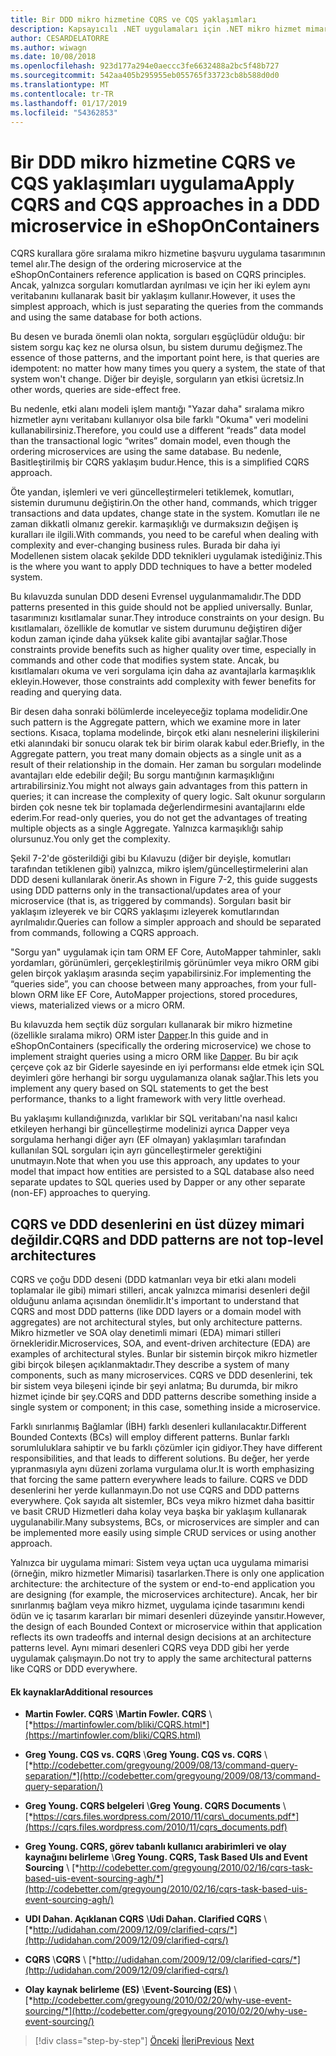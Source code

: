 ```yaml
---
title: Bir DDD mikro hizmetine CQRS ve CQS yaklaşımları
description: Kapsayıcılı .NET uygulamaları için .NET mikro hizmet mimarisi | Sıralama mikro hizmetine CQRS uygulanan şekilde anlayın.
author: CESARDELATORRE
ms.author: wiwagn
ms.date: 10/08/2018
ms.openlocfilehash: 923d177a294e0aeccc3fe6632488a2bc5f48b727
ms.sourcegitcommit: 542aa405b295955eb055765f33723cb8b588d0d0
ms.translationtype: MT
ms.contentlocale: tr-TR
ms.lasthandoff: 01/17/2019
ms.locfileid: "54362853"
---
```

# <a name="apply-cqrs-and-cqs-approaches-in-a-ddd-microservice-in-eshoponcontainers"></a><span data-ttu-id="de887-103">Bir DDD mikro hizmetine CQRS ve CQS yaklaşımları uygulama</span><span class="sxs-lookup"><span data-stu-id="de887-103">Apply CQRS and CQS approaches in a DDD microservice in eShopOnContainers</span></span>

<span data-ttu-id="de887-104">CQRS kurallara göre sıralama mikro hizmetine başvuru uygulama tasarımının temel alır.</span><span class="sxs-lookup"><span data-stu-id="de887-104">The design of the ordering microservice at the eShopOnContainers reference application is based on CQRS principles.</span></span> <span data-ttu-id="de887-105">Ancak, yalnızca sorguları komutlardan ayrılması ve için her iki eylem aynı veritabanını kullanarak basit bir yaklaşım kullanır.</span><span class="sxs-lookup"><span data-stu-id="de887-105">However, it uses the simplest approach, which is just separating the queries from the commands and using the same database for both actions.</span></span>

<span data-ttu-id="de887-106">Bu desen ve burada önemli olan nokta, sorguları eşgüçlüdür olduğu: bir sistem sorgu kaç kez ne olursa olsun, bu sistem durumu değişmez.</span><span class="sxs-lookup"><span data-stu-id="de887-106">The essence of those patterns, and the important point here, is that queries are idempotent: no matter how many times you query a system, the state of that system won't change.</span></span> <span data-ttu-id="de887-107">Diğer bir deyişle, sorguların yan etkisi ücretsiz.</span><span class="sxs-lookup"><span data-stu-id="de887-107">In other words, queries are side-effect free.</span></span>

<span data-ttu-id="de887-108">Bu nedenle, etki alanı modeli işlem mantığı "Yazar daha" sıralama mikro hizmetler aynı veritabanı kullanıyor olsa bile farklı "Okuma" veri modelini kullanabilirsiniz.</span><span class="sxs-lookup"><span data-stu-id="de887-108">Therefore, you could use a different “reads” data model than the transactional logic “writes” domain model, even though the ordering microservices are using the same database.</span></span> <span data-ttu-id="de887-109">Bu nedenle, Basitleştirilmiş bir CQRS yaklaşım budur.</span><span class="sxs-lookup"><span data-stu-id="de887-109">Hence, this is a simplified CQRS approach.</span></span>

<span data-ttu-id="de887-110">Öte yandan, işlemleri ve veri güncelleştirmeleri tetiklemek, komutları, sistemin durumunu değiştirin.</span><span class="sxs-lookup"><span data-stu-id="de887-110">On the other hand, commands, which trigger transactions and data updates, change state in the system.</span></span> <span data-ttu-id="de887-111">Komutları ile ne zaman dikkatli olmanız gerekir. karmaşıklığı ve durmaksızın değişen iş kuralları ile ilgili.</span><span class="sxs-lookup"><span data-stu-id="de887-111">With commands, you need to be careful when dealing with complexity and ever-changing business rules.</span></span> <span data-ttu-id="de887-112">Burada bir daha iyi Modellenen sistem olacak şekilde DDD teknikleri uygulamak istediğiniz.</span><span class="sxs-lookup"><span data-stu-id="de887-112">This is the where you want to apply DDD techniques to have a better modeled system.</span></span>

<span data-ttu-id="de887-113">Bu kılavuzda sunulan DDD deseni Evrensel uygulanmamalıdır.</span><span class="sxs-lookup"><span data-stu-id="de887-113">The DDD patterns presented in this guide should not be applied universally.</span></span> <span data-ttu-id="de887-114">Bunlar, tasarımınızı kısıtlamalar sunar.</span><span class="sxs-lookup"><span data-stu-id="de887-114">They introduce constraints on your design.</span></span> <span data-ttu-id="de887-115">Bu kısıtlamaları, özellikle de komutlar ve sistem durumunu değiştiren diğer kodun zaman içinde daha yüksek kalite gibi avantajlar sağlar.</span><span class="sxs-lookup"><span data-stu-id="de887-115">Those constraints provide benefits such as higher quality over time, especially in commands and other code that modifies system state.</span></span> <span data-ttu-id="de887-116">Ancak, bu kısıtlamaları okuma ve veri sorgulama için daha az avantajlarla karmaşıklık ekleyin.</span><span class="sxs-lookup"><span data-stu-id="de887-116">However, those constraints add complexity with fewer benefits for reading and querying data.</span></span>

<span data-ttu-id="de887-117">Bir desen daha sonraki bölümlerde inceleyeceğiz toplama modelidir.</span><span class="sxs-lookup"><span data-stu-id="de887-117">One such pattern is the Aggregate pattern, which we examine more in later sections.</span></span> <span data-ttu-id="de887-118">Kısaca, toplama modelinde, birçok etki alanı nesnelerini ilişkilerini etki alanındaki bir sonucu olarak tek bir birim olarak kabul eder.</span><span class="sxs-lookup"><span data-stu-id="de887-118">Briefly, in the Aggregate pattern, you treat many domain objects as a single unit as a result of their relationship in the domain.</span></span> <span data-ttu-id="de887-119">Her zaman bu sorguları modelinde avantajları elde edebilir değil; Bu sorgu mantığının karmaşıklığını artırabilirsiniz.</span><span class="sxs-lookup"><span data-stu-id="de887-119">You might not always gain advantages from this pattern in queries; it can increase the complexity of query logic.</span></span> <span data-ttu-id="de887-120">Salt okunur sorguların birden çok nesne tek bir toplamada değerlendirmesini avantajlarını elde ederim.</span><span class="sxs-lookup"><span data-stu-id="de887-120">For read-only queries, you do not get the advantages of treating multiple objects as a single Aggregate.</span></span> <span data-ttu-id="de887-121">Yalnızca karmaşıklığı sahip olursunuz.</span><span class="sxs-lookup"><span data-stu-id="de887-121">You only get the complexity.</span></span>

<span data-ttu-id="de887-122">Şekil 7-2'de gösterildiği gibi bu Kılavuzu (diğer bir deyişle, komutları tarafından tetiklenen gibi) yalnızca, mikro işlem/güncelleştirmelerini alan DDD deseni kullanılarak önerir.</span><span class="sxs-lookup"><span data-stu-id="de887-122">As shown in Figure 7-2, this guide suggests using DDD patterns only in the transactional/updates area of your microservice (that is, as triggered by commands).</span></span> <span data-ttu-id="de887-123">Sorguları basit bir yaklaşım izleyerek ve bir CQRS yaklaşımı izleyerek komutlarından ayrılmalıdır.</span><span class="sxs-lookup"><span data-stu-id="de887-123">Queries can follow a simpler approach and should be separated from commands, following a CQRS approach.</span></span>

<span data-ttu-id="de887-124">"Sorgu yan" uygulamak için tam ORM EF Core, AutoMapper tahminler, saklı yordamları, görünümleri, gerçekleştirilmiş görünümler veya mikro ORM gibi gelen birçok yaklaşım arasında seçim yapabilirsiniz.</span><span class="sxs-lookup"><span data-stu-id="de887-124">For implementing the “queries side”, you can choose between many approaches, from your full-blown ORM like EF Core, AutoMapper projections, stored procedures, views, materialized views or a micro ORM.</span></span>

<span data-ttu-id="de887-125">Bu kılavuzda hem seçtik düz sorguları kullanarak bir mikro hizmetine (özellikle sıralama mikro) ORM ister [Dapper](https://github.com/StackExchange/dapper-dot-net).</span><span class="sxs-lookup"><span data-stu-id="de887-125">In this guide and in eShopOnContainers (specifically the ordering microservice) we chose to implement straight queries using a micro ORM like [Dapper](https://github.com/StackExchange/dapper-dot-net).</span></span> <span data-ttu-id="de887-126">Bu bir açık çerçeve çok az bir Giderle sayesinde en iyi performansı elde etmek için SQL deyimleri göre herhangi bir sorgu uygulamanıza olanak sağlar.</span><span class="sxs-lookup"><span data-stu-id="de887-126">This lets you implement any query based on SQL statements to get the best performance, thanks to a light framework with very little overhead.</span></span>

<span data-ttu-id="de887-127">Bu yaklaşımı kullandığınızda, varlıklar bir SQL veritabanı'na nasıl kalıcı etkileyen herhangi bir güncelleştirme modelinizi ayrıca Dapper veya sorgulama herhangi diğer ayrı (EF olmayan) yaklaşımları tarafından kullanılan SQL sorguları için ayrı güncelleştirmeler gerektiğini unutmayın.</span><span class="sxs-lookup"><span data-stu-id="de887-127">Note that when you use this approach, any updates to your model that impact how entities are persisted to a SQL database also need separate updates to SQL queries used by Dapper or any other separate (non-EF) approaches to querying.</span></span>

## <a name="cqrs-and-ddd-patterns-are-not-top-level-architectures"></a><span data-ttu-id="de887-128">CQRS ve DDD desenlerini en üst düzey mimari değildir.</span><span class="sxs-lookup"><span data-stu-id="de887-128">CQRS and DDD patterns are not top-level architectures</span></span>

<span data-ttu-id="de887-129">CQRS ve çoğu DDD deseni (DDD katmanları veya bir etki alanı modeli toplamalar ile gibi) mimari stilleri, ancak yalnızca mimarisi desenleri değil olduğunu anlama açısından önemlidir.</span><span class="sxs-lookup"><span data-stu-id="de887-129">It's important to understand that CQRS and most DDD patterns (like DDD layers or a domain model with aggregates) are not architectural styles, but only architecture patterns.</span></span> <span data-ttu-id="de887-130">Mikro hizmetler ve SOA olay denetimli mimari (EDA) mimari stilleri örnekleridir.</span><span class="sxs-lookup"><span data-stu-id="de887-130">Microservices, SOA, and event-driven architecture (EDA) are examples of architectural styles.</span></span> <span data-ttu-id="de887-131">Bunlar bir sistemin birçok mikro hizmetler gibi birçok bileşen açıklanmaktadır.</span><span class="sxs-lookup"><span data-stu-id="de887-131">They describe a system of many components, such as many microservices.</span></span> <span data-ttu-id="de887-132">CQRS ve DDD desenlerini, tek bir sistem veya bileşeni içinde bir şeyi anlatma; Bu durumda, bir mikro hizmet içinde bir şey.</span><span class="sxs-lookup"><span data-stu-id="de887-132">CQRS and DDD patterns describe something inside a single system or component; in this case, something inside a microservice.</span></span>

<span data-ttu-id="de887-133">Farklı sınırlanmış Bağlamlar (İBH) farklı desenleri kullanılacaktır.</span><span class="sxs-lookup"><span data-stu-id="de887-133">Different Bounded Contexts (BCs) will employ different patterns.</span></span> <span data-ttu-id="de887-134">Bunlar farklı sorumluluklara sahiptir ve bu farklı çözümler için gidiyor.</span><span class="sxs-lookup"><span data-stu-id="de887-134">They have different responsibilities, and that leads to different solutions.</span></span> <span data-ttu-id="de887-135">Bu değer, her yerde yıpranmasıyla aynı düzeni zorlama vurgulama olur.</span><span class="sxs-lookup"><span data-stu-id="de887-135">It is worth emphasizing that forcing the same pattern everywhere leads to failure.</span></span> <span data-ttu-id="de887-136">CQRS ve DDD desenlerini her yerde kullanmayın.</span><span class="sxs-lookup"><span data-stu-id="de887-136">Do not use CQRS and DDD patterns everywhere.</span></span> <span data-ttu-id="de887-137">Çok sayıda alt sistemler, BCs veya mikro hizmet daha basittir ve basit CRUD Hizmetleri daha kolay veya başka bir yaklaşım kullanarak uygulanabilir.</span><span class="sxs-lookup"><span data-stu-id="de887-137">Many subsystems, BCs, or microservices are simpler and can be implemented more easily using simple CRUD services or using another approach.</span></span>

<span data-ttu-id="de887-138">Yalnızca bir uygulama mimari: Sistem veya uçtan uca uygulama mimarisi (örneğin, mikro hizmetler Mimarisi) tasarlarken.</span><span class="sxs-lookup"><span data-stu-id="de887-138">There is only one application architecture: the architecture of the system or end-to-end application you are designing (for example, the microservices architecture).</span></span> <span data-ttu-id="de887-139">Ancak, her bir sınırlanmış bağlam veya mikro hizmet, uygulama içinde tasarımını kendi ödün ve iç tasarım kararları bir mimari desenleri düzeyinde yansıtır.</span><span class="sxs-lookup"><span data-stu-id="de887-139">However, the design of each Bounded Context or microservice within that application reflects its own tradeoffs and internal design decisions at an architecture patterns level.</span></span> <span data-ttu-id="de887-140">Aynı mimari desenleri CQRS veya DDD gibi her yerde uygulamak çalışmayın.</span><span class="sxs-lookup"><span data-stu-id="de887-140">Do not try to apply the same architectural patterns like CQRS or DDD everywhere.</span></span>

####  <a name="additional-resources"></a><span data-ttu-id="de887-141">Ek kaynaklar</span><span class="sxs-lookup"><span data-stu-id="de887-141">Additional resources</span></span>

- <span data-ttu-id="de887-142">**Martin Fowler. CQRS** \\</span><span class="sxs-lookup"><span data-stu-id="de887-142">**Martin Fowler. CQRS** \\</span></span>
  [*https://martinfowler.com/bliki/CQRS.html*](https://martinfowler.com/bliki/CQRS.html)

- <span data-ttu-id="de887-143">**Greg Young. CQS vs. CQRS** \\</span><span class="sxs-lookup"><span data-stu-id="de887-143">**Greg Young. CQS vs. CQRS** \\</span></span>
  [*http://codebetter.com/gregyoung/2009/08/13/command-query-separation/*](http://codebetter.com/gregyoung/2009/08/13/command-query-separation/)

- <span data-ttu-id="de887-144">**Greg Young. CQRS belgeleri** \\</span><span class="sxs-lookup"><span data-stu-id="de887-144">**Greg Young. CQRS Documents** \\</span></span>
  [*https://cqrs.files.wordpress.com/2010/11/cqrs\_documents.pdf*](https://cqrs.files.wordpress.com/2010/11/cqrs_documents.pdf)

- <span data-ttu-id="de887-145">**Greg Young. CQRS, görev tabanlı kullanıcı arabirimleri ve olay kaynağını belirleme** \\</span><span class="sxs-lookup"><span data-stu-id="de887-145">**Greg Young. CQRS, Task Based UIs and Event Sourcing** \\</span></span>
  [*http://codebetter.com/gregyoung/2010/02/16/cqrs-task-based-uis-event-sourcing-agh/*](http://codebetter.com/gregyoung/2010/02/16/cqrs-task-based-uis-event-sourcing-agh/)

- <span data-ttu-id="de887-146">**UDI Dahan. Açıklanan CQRS** \\</span><span class="sxs-lookup"><span data-stu-id="de887-146">**Udi Dahan. Clarified CQRS** \\</span></span>
  [*http://udidahan.com/2009/12/09/clarified-cqrs/*](http://udidahan.com/2009/12/09/clarified-cqrs/)

- <span data-ttu-id="de887-147">**CQRS** \\</span><span class="sxs-lookup"><span data-stu-id="de887-147">**CQRS** \\</span></span>
  [*http://udidahan.com/2009/12/09/clarified-cqrs/*](http://udidahan.com/2009/12/09/clarified-cqrs/)

- <span data-ttu-id="de887-148">**Olay kaynak belirleme (ES)** \\</span><span class="sxs-lookup"><span data-stu-id="de887-148">**Event-Sourcing (ES)** \\</span></span>
  [*http://codebetter.com/gregyoung/2010/02/20/why-use-event-sourcing/*](http://codebetter.com/gregyoung/2010/02/20/why-use-event-sourcing/)

>[!div class="step-by-step"]
><span data-ttu-id="de887-149">[Önceki](apply-simplified-microservice-cqrs-ddd-patterns.md)
>[İleri](cqrs-microservice-reads.md)</span><span class="sxs-lookup"><span data-stu-id="de887-149">[Previous](apply-simplified-microservice-cqrs-ddd-patterns.md)
[Next](cqrs-microservice-reads.md)</span></span>
